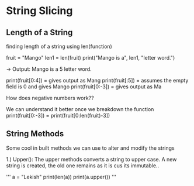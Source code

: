 # String Slicing

## Length of a String

finding length of a string using len(function)

fruit = "Mango"
len1 = len(fruit)
print("Mango is a", len1, "letter word.")

-> Output: Mango is a 5 letter word.

print(fruit[0:4]) = gives output as Mang
print(fruit[:5]) = assumes the empty field is 0 and gives Mango
print(fruit[0:-3]) = gives output as Ma

How does negative numbers work??

We can understand it better once we breakdown the function
print(fruit[0:-3]) = print(fruit[0:len(fruit)-3])

## String Methods

Some cool in built methods we can use to alter and modify the strings


1.) Upper():
    The upper methods converts a string to upper case. A new string is created, the old one remains as it is cus its immutable..
    
'''
    a = "Lekish"
    print(len(a))
    print(a.upper()) '''